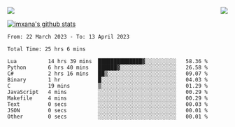 <p>
  <a href="https://count.getloli.com/"><img src="https://count.getloli.com/get/@xana.readme?theme=moebooru-h"></a>
  <img src="https://weather-icon.journeyad.repl.co/@hangzhou?v=1" align="right">
</p>


<a href="https://github.com/imxana"><img align="center" src="https://github-readme-stats.vercel.app/api?username=imxana&show_icons=true&include_all_commits=true&hide_border=tru&custom_title=imxana%27s%20Github%20Stats" alt="imxana's github stats" /></a> 

<!--START_SECTION:waka-->

```text
From: 22 March 2023 - To: 13 April 2023

Total Time: 25 hrs 6 mins

Lua          14 hrs 39 mins  ██████████████▓░░░░░░░░░░   58.36 %
Python       6 hrs 40 mins   ██████▓░░░░░░░░░░░░░░░░░░   26.58 %
C#           2 hrs 16 mins   ██▒░░░░░░░░░░░░░░░░░░░░░░   09.07 %
Binary       1 hr            █░░░░░░░░░░░░░░░░░░░░░░░░   04.03 %
C            19 mins         ▒░░░░░░░░░░░░░░░░░░░░░░░░   01.29 %
JavaScript   4 mins          ░░░░░░░░░░░░░░░░░░░░░░░░░   00.29 %
Makefile     4 mins          ░░░░░░░░░░░░░░░░░░░░░░░░░   00.29 %
Text         0 secs          ░░░░░░░░░░░░░░░░░░░░░░░░░   00.03 %
JSON         0 secs          ░░░░░░░░░░░░░░░░░░░░░░░░░   00.01 %
Other        0 secs          ░░░░░░░░░░░░░░░░░░░░░░░░░   00.01 %
```

<!--END_SECTION:waka-->
